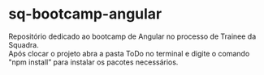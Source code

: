 # sq-bootcamp-angular
Repositório dedicado ao bootcamp de Angular no processo de Trainee da Squadra. <br>
Após clocar o projeto abra a pasta ToDo no terminal e digite o comando "npm install” para instalar os pacotes necessários.
